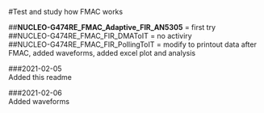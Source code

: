 #Test and study how FMAC works

##**NUCLEO-G474RE_FMAC_Adaptive_FIR_AN5305** = first try  
##NUCLEO-G474RE_FMAC_FIR_DMAToIT = no activiry  
##NUCLEO-G474RE_FMAC_FIR_PollingToIT = modify to printout data after FMAC, added waveforms, added excel plot and analysis

###2021-02-05  
Added this readme

###2021-02-06  
Added waveforms
